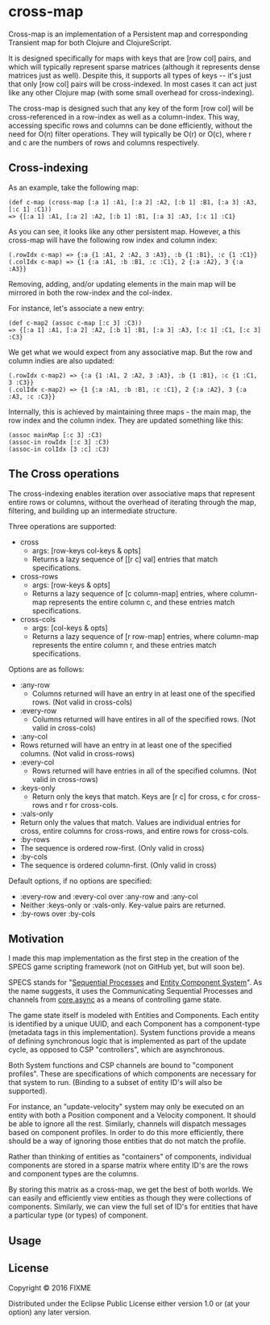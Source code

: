 # cross-map

Cross-map is an implementation of a Persistent map and corresponding
Transient map for both Clojure and ClojureScript.

It is designed specifically for maps with keys that are [row col]
pairs, and which will typically represent sparse matrices (although it
represents dense matrices just as well).  Despite this, it supports
all types of keys -- it's just that only [row col] pairs will be
cross-indexed.  In most cases it can act just like any other Clojure map
(with some small overhead for cross-indexing).

The cross-map is designed such that any key of the form [row col] will
be cross-referenced in a row-index as well as a column-index.  This
way, accessing specific rows and columns can be done efficiently,
without the need for O(n) filter operations.  They will typically
be O(r) or O(c), where r and c are the numbers of rows and columns
respectively.

## Cross-indexing

As an example, take the following map:

    (def c-map (cross-map [:a 1] :A1, [:a 2] :A2, [:b 1] :B1, [:a 3] :A3, [:c 1] :C1))
    => {[:a 1] :A1, [:a 2] :A2, [:b 1] :B1, [:a 3] :A3, [:c 1] :C1}

As you can see, it looks like any other persistent map.  However,
a this cross-map will have the following row index and column index:

    (.rowIdx c-map) => {:a {1 :A1, 2 :A2, 3 :A3}, :b {1 :B1}, :c {1 :C1}}
    (.colIdx c-map) => {1 {:a :A1, :b :B1, :c :C1}, 2 {:a :A2}, 3 {:a :A3}}

Removing, adding, and/or updating elements in the main map will be
mirrored in both the row-index and the col-index.

For instance, let's associate a new entry:

    (def c-map2 (assoc c-map [:c 3] :C3))
    => {[:a 1] :A1, [:a 2] :A2, [:b 1] :B1, [:a 3] :A3, [:c 1] :C1, [:c 3] :C3}

We get what we would expect from any associative map.  But the row and
column indies are also updated:

    (.rowIdx c-map2) => {:a {1 :A1, 2 :A2, 3 :A3}, :b {1 :B1}, :c {1 :C1, 3 :C3}}
    (.colIdx c-map2) => {1 {:a :A1, :b :B1, :c :C1}, 2 {:a :A2}, 3 {:a :A3, :c :C3}}

Internally, this is achieved by maintaining three maps - the main map, the row
index and the column index.  They are updated something like this:

    (assoc mainMap [:c 3] :C3)
    (assoc-in rowIdx [:c 3] :C3)
    (assoc-in colIdx [3 :c] :C3)

## The Cross operations

The cross-indexing enables iteration over associative maps that represent entire
rows or columns, without the overhead of iterating through the map, filtering,
and building up an intermediate structure.

Three operations are supported:
* cross
  * args: [row-keys col-keys & opts]
  * Returns a lazy sequence of [[r c] val] entries that match specifications.
* cross-rows
  * args: [row-keys & opts]
  * Returns a lazy sequence of [c column-map] entries, where column-map represents
    the entire column c, and these entries match specifications.
* cross-cols
  * args: [col-keys & opts]
  * Returns a lazy sequence of [r row-map] entries, where column-map represents
    the entire column r, and these entries match specifications.

Options are as follows:
* :any-row
  * Columns returned will have an entry in at least one of the specified rows.
    (Not valid in cross-cols)
* :every-row
  * Columns returned will have entires in all of the specified rows.
    (Not valid in cross-cols)
* :any-col
 * Rows returned will have an entry in at least one of the specified columns.
    (Not valid in cross-rows)
* :every-col
  * Rows returned will have entries in all of the specified columns.
    (Not valid in cross-rows)
* :keys-only
  * Return only the keys that match.  Keys are [r c] for cross, c for cross-rows
    and r for cross-cols.
* :vals-only
 * Return only the values that match.  Values are individual entries for cross,
    entire columns for cross-rows, and entire rows for cross-cols.
* :by-rows
 * The sequence is ordered row-first.  (Only valid in cross) 
* :by-cols
 * The sequence is ordered column-first. (Only valid in cross)

Default options, if no options are specified:
* :every-row and :every-col over :any-row and :any-col
* Neither :keys-only or :vals-only.  Key-value pairs are returned.
* :by-rows over :by-cols

## Motivation

I made this map implementation as the first step in the creation of
the SPECS game scripting framework (not on GitHub yet, but will soon
be).

SPECS stands for "[Sequential Processes](https://en.wikipedia.org/wiki/Communicating_sequential_processes) and [Entity Component System](https://en.wikipedia.org/wiki/Entity_component_system)".
As the name suggests, it uses the Communicating Sequential Processes
and channels from [core.async](https://github.com/clojure/core.async) as a means of controlling game state.

The game state itself is modeled with Entities and Components.  Each
entity is identified by a unique UUID, and each Component has a
component-type (metadata tags in this implementation).  System
functions provide a means of defining synchronous logic that is
implemented as part of the update cycle, as opposed to CSP
"controllers", which are asynchronous.

Both System functions and CSP channels are bound to "component
profiles".  These are specifications of which components are necessary
for that system to run.  (Binding to a subset of entity ID's will also
be supported).

For instance, an "update-velocity" system may only be executed on an
entity with both a Position component and a Velocity component.  It
should be able to ignore all the rest.  Similarly, channels will
dispatch messages based on component profiles.  In order to do this
more efficiently, there should be a way of ignoring those entities
that do not match the profile.

Rather than thinking of entities as "containers" of components,
individual components are stored in a sparse matrix where entity ID's
are the rows and component types are the columns.

By storing this matrix as a cross-map, we get the best of both
worlds.  We can easily and efficiently view entities as though they
were collections of components.  Similarly, we can view the full set
of ID's for entities that have a particular type (or types) of
component.

## Usage



## License

Copyright © 2016 FIXME

Distributed under the Eclipse Public License either version 1.0 or (at
your option) any later version.
